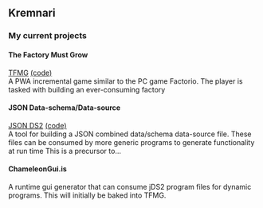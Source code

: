 ## Kremnari


### My current projects


#### The Factory Must Grow
[TFMG](https://kremnari.github.io/TheFactoryMustGrow)
[(code)](https://github.com/TheFactoryMustGrow)\
A PWA incremental game similar to the PC game Factorio.
The player is tasked with building an ever-consuming factory

#### JSON Data-schema/Data-source
[JSON DS2](https://kremnari.github.io/jsonDS2)
[(code)](https://github.com/jsonDS2)\
A tool for building a JSON combined data/schema data-source file.  These files can be consumed by more generic programs to generate functionality at run time
This is a precursor to...

#### ChameleonGui.is
A runtime gui generator that can consume jDS2 program files for dynamic programs.
This will initially be baked into TFMG.
